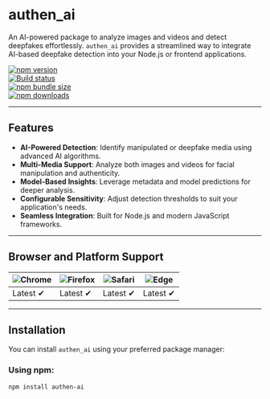 # **authen_ai**

An AI-powered package to analyze images and videos and detect deepfakes effortlessly. `authen_ai` provides a streamlined way to integrate AI-based deepfake detection into your Node.js or frontend applications.

[![npm version](https://img.shields.io/npm/v/authen_ai.svg?style=flat-square)](https://www.npmjs.com/package/authen_ai)  
[![Build status](https://img.shields.io/github/actions/workflow/status/Mohamed-Abdullah-Super/authen_ai_package/ci.yml?branch=main&label=CI&logo=github&style=flat-square)](https://github.com/Mohamed-Abdullah-Super/authen_ai_package)  
[![npm bundle size](https://img.shields.io/bundlephobia/minzip/authen_ai?style=flat-square)](https://bundlephobia.com/package/authen_ai@latest)  
[![npm downloads](https://img.shields.io/npm/dm/authen_ai.svg?style=flat-square)](https://npm-stat.com/charts.html?package=authen_ai)  

---

## **Features**

- **AI-Powered Detection**: Identify manipulated or deepfake media using advanced AI algorithms.
- **Multi-Media Support**: Analyze both images and videos for facial manipulation and authenticity.
- **Model-Based Insights**: Leverage metadata and model predictions for deeper analysis.
- **Configurable Sensitivity**: Adjust detection thresholds to suit your application's needs.
- **Seamless Integration**: Built for Node.js and modern JavaScript frameworks.

---

## **Browser and Platform Support**

| ![Chrome](https://cdn.jsdelivr.net/npm/@browser-logos/chrome/chrome_48x48.png) | ![Firefox](https://cdn.jsdelivr.net/npm/@browser-logos/firefox/firefox_48x48.png) | ![Safari](https://cdn.jsdelivr.net/npm/@browser-logos/safari/safari_48x48.png) | ![Edge](https://cdn.jsdelivr.net/npm/@browser-logos/edge/edge_48x48.png) |
| --- | --- | --- | --- |
| Latest ✔ | Latest ✔ | Latest ✔ | Latest ✔ |

---

## **Installation**

You can install `authen_ai` using your preferred package manager:

### Using npm:
```bash
npm install authen-ai

